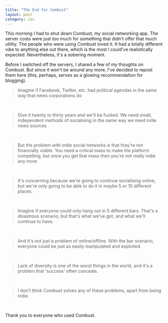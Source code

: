 ```yaml
---
title: "The End for Combust"
layout: post
category: ios
---
```


This morning I had to shut down Combust, my social networking app. The server costs were just too much for something that didn't offer that much utility. The people who were using Combust loved it. It had a totally different vibe to anything else out there, which is the most I could've realistically expected. Nevertheless, it's a sobering moment.

Before I switched off the servers, I shared a few of my thoughts on Combust. But since it won't be around any more, I've decided to repost them here (this, perhaps, serves as a glowing recommendation for blogging).

> Imagine if Facebook, Twitter, etc. had political agendas in the same way that news corporations do

<br/>

> Give it twenty to thirty years and we'll be fucked. We need small, independent methods of socialising in the same way we need indie news sources

<br/>

> But the problem with indie social networks is that they're not financially viable. You need a critical mass to make the platform compelling, but once you get that mass then you're not really indie any more

<br/>

> It's concerning because we're going to continue socialising online, but we're only going to be able to do it in maybe 5 or 10 different places.

<br/>

> Imagine if everyone could only hang out in 5 different bars. That's a disastrous scenario, but that's what we've got, and what we'll continue to have.

<br/>

> And it's not just a problem of online/offline. With the bar scenario, everyone could be just as easily manipulated and exploited.

<br/>

> Lack of diversity is one of the worst things in the world, and it's a problem that 'success' often conceals.

<br/>

> I don't think Combust solves any of these problems, apart from being indie.

<br/>

Thank you to everyone who used Combust.